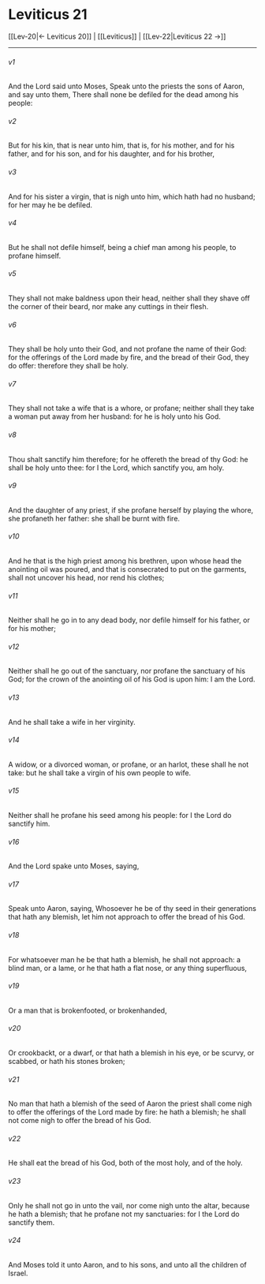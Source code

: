 # Leviticus 21

[[Lev-20|← Leviticus 20]] | [[Leviticus]] | [[Lev-22|Leviticus 22 →]]
***

###### v1
And the Lord said unto Moses, Speak unto the priests the sons of Aaron, and say unto them, There shall none be defiled for the dead among his people:
###### v2
But for his kin, that is near unto him, that is, for his mother, and for his father, and for his son, and for his daughter, and for his brother,
###### v3
And for his sister a virgin, that is nigh unto him, which hath had no husband; for her may he be defiled.
###### v4
But he shall not defile himself, being a chief man among his people, to profane himself.
###### v5
They shall not make baldness upon their head, neither shall they shave off the corner of their beard, nor make any cuttings in their flesh.
###### v6
They shall be holy unto their God, and not profane the name of their God: for the offerings of the Lord made by fire, and the bread of their God, they do offer: therefore they shall be holy.
###### v7
They shall not take a wife that is a whore, or profane; neither shall they take a woman put away from her husband: for he is holy unto his God.
###### v8
Thou shalt sanctify him therefore; for he offereth the bread of thy God: he shall be holy unto thee: for I the Lord, which sanctify you, am holy.
###### v9
And the daughter of any priest, if she profane herself by playing the whore, she profaneth her father: she shall be burnt with fire.
###### v10
And he that is the high priest among his brethren, upon whose head the anointing oil was poured, and that is consecrated to put on the garments, shall not uncover his head, nor rend his clothes;
###### v11
Neither shall he go in to any dead body, nor defile himself for his father, or for his mother;
###### v12
Neither shall he go out of the sanctuary, nor profane the sanctuary of his God; for the crown of the anointing oil of his God is upon him: I am the Lord.
###### v13
And he shall take a wife in her virginity.
###### v14
A widow, or a divorced woman, or profane, or an harlot, these shall he not take: but he shall take a virgin of his own people to wife.
###### v15
Neither shall he profane his seed among his people: for I the Lord do sanctify him.
###### v16
And the Lord spake unto Moses, saying,
###### v17
Speak unto Aaron, saying, Whosoever he be of thy seed in their generations that hath any blemish, let him not approach to offer the bread of his God.
###### v18
For whatsoever man he be that hath a blemish, he shall not approach: a blind man, or a lame, or he that hath a flat nose, or any thing superfluous,
###### v19
Or a man that is brokenfooted, or brokenhanded,
###### v20
Or crookbackt, or a dwarf, or that hath a blemish in his eye, or be scurvy, or scabbed, or hath his stones broken;
###### v21
No man that hath a blemish of the seed of Aaron the priest shall come nigh to offer the offerings of the Lord made by fire: he hath a blemish; he shall not come nigh to offer the bread of his God.
###### v22
He shall eat the bread of his God, both of the most holy, and of the holy.
###### v23
Only he shall not go in unto the vail, nor come nigh unto the altar, because he hath a blemish; that he profane not my sanctuaries: for I the Lord do sanctify them.
###### v24
And Moses told it unto Aaron, and to his sons, and unto all the children of Israel. 
